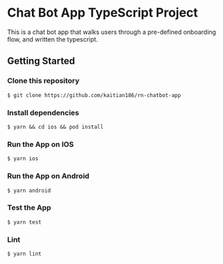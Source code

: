 # Chat Bot App TypeScript Project

This is a chat bot app that walks users through a pre-defined onboarding flow, and written the typescript.

## Getting Started

### Clone this repository
```$ git clone https://github.com/kaitian186/rn-chatbot-app```

### Install dependencies
```$ yarn && cd ios && pod install```

### Run the App on IOS
```$ yarn ios```

### Run the App on Android
```$ yarn android```

### Test the App 
```$ yarn test```

### Lint
```$ yarn lint```
